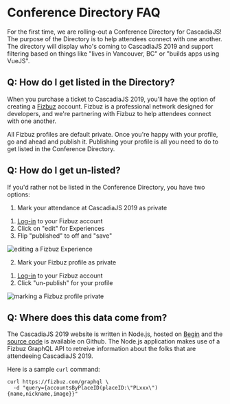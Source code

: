 # Conference Directory FAQ

For the first time, we are rolling-out a Conference Directory for CascadiaJS! The purpose of the Directory is to help attendees connect with one another. The directory will display who's coming to CascadiaJS 2019 and support filtering based on things like "lives in Vancouver, BC" or "builds apps using VueJS".

## Q: How do I get listed in the Directory?

When you purchase a ticket to CascadiaJS 2019, you'll have the option of creating a [Fizbuz](https://fizbuz.com) account. Fizbuz is a professional network designed for developers, and we're partnering with Fizbuz to help attendees connect with one another. 

All Fizbuz profiles are default private. Once you're happy with your profile, go and ahead and publish it. Publishing your profile is all you need to do to get listed in the Conference Directory. 

## Q: How do I get un-listed?

If you'd rather not be listed in the Conference Directory, you have two options:

1) Mark your attendance at CascadiaJS 2019 as private

1. [Log-in](https://fizbuz.com/login) to your Fizbuz account
2. Click on "edit" for Experiences
3. Flip "published" to off and "save"

![editing a Fizbuz Experience](${STATIC}/images/fizbuz-exp-edit.png)

2) Mark your Fizbuz profile as private

1. [Log-in](https://fizbuz.com/login) to your Fizbuz account
3. Click "un-publish" for your profile

![marking a Fizbuz profile private](${STATIC}/images/fizbuz-unpublish.png)

## Q: Where does this data come from?

The CascadiaJS 2019 website is written in Node.js, hosted on [Begin](https://begin.com) and the [source code](https://github.com/cascadiajs/cascadiajs-2019) is available on Github. The Node.js application makes use of a Fizbuz GraphQL API to retreive information about the folks that are attendeeing CascadiaJS 2019. 

Here is a sample `curl` command: 

```
curl https://fizbuz.com/graphql \
  -d "query={accountsByPlaceID(placeID:\"PLxxx\"){name,nickname,image}}"
```

